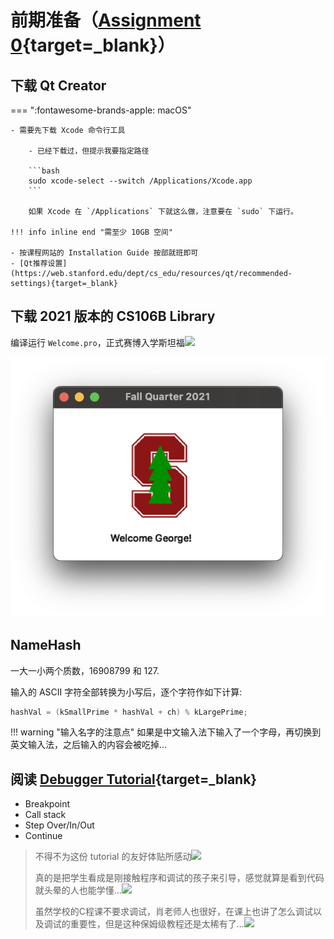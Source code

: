 # 前期准备（[Assignment 0](https://web.stanford.edu/class/archive/cs/cs106b/cs106b.1224/assignments/a0/){target=_blank}）

## 下载 Qt Creator

=== ":fontawesome-brands-apple: macOS"

    - 需要先下载 Xcode 命令行工具

        - 已经下载过，但提示我要指定路径

        ```bash
        sudo xcode-select --switch /Applications/Xcode.app
        ```

        如果 Xcode 在 `/Applications` 下就这么做，注意要在 `sudo` 下运行。
    
    !!! info inline end "需至少 10GB 空间"

    - 按课程网站的 Installation Guide 按部就班即可
    - [Qt推荐设置](https://web.stanford.edu/dept/cs_edu/resources/qt/recommended-settings){target=_blank}

## 下载 2021 版本的 CS106B Library

编译运行 `Welcome.pro`，正式赛博入学斯坦福![](../../../../images/tieba/happy.png)

![](START.png)

## NameHash

一大一小两个质数，16908799 和 127.

输入的 ASCII 字符全部转换为小写后，逐个字符作如下计算:

```cpp title="核心逻辑"
hashVal = (kSmallPrime * hashVal + ch) % kLargePrime;
```

!!! warning "输入名字的注意点"
    如果是中文输入法下输入了一个字母，再切换到英文输入法，之后输入的内容会被吃掉...

## 阅读 [Debugger Tutorial](https://web.stanford.edu/class/cs106b/assignments/a0/DebuggerTutorial.pdf){target=_blank}

- Breakpoint
- Call stack
- Step Over/In/Out
- Continue

> 不得不为这份 tutorial 的友好体贴所感动![](../../../../images/tieba/guai.png)
> 
> 真的是把学生看成是刚接触程序和调试的孩子来引导，感觉就算是看到代码就头晕的人也能学懂...![](../../../../images/tieba/guai.png)
> 
> 虽然学校的C程课不要求调试，肖老师人也很好，在课上也讲了怎么调试以及调试的重要性，但是这种保姆级教程还是太稀有了...![](../../../../images/tieba/cry.png)